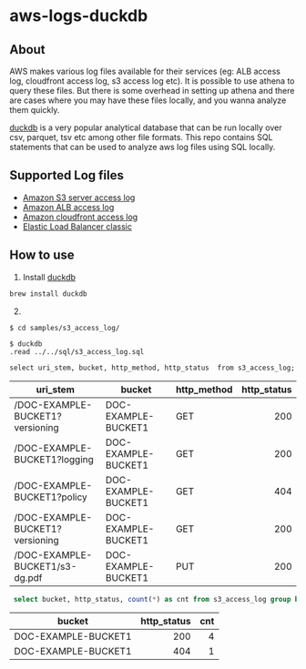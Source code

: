 # aws-logs-duckdb

## About
AWS makes various log files available for their services (eg: ALB access log, cloudfront access log,
s3 access log etc). It is possible to use athena to query these files. But there is some 
overhead in setting up athena and there are cases where you may have these files locally, and 
you wanna analyze them quickly.

[duckdb](https://duckdb.org/) is a very popular analytical database that can be run locally over
csv, parquet, tsv etc among other file formats. This repo contains SQL statements that can be used 
to analyze aws log files using SQL locally.

## Supported Log files
 - [Amazon S3 server access log](https://docs.aws.amazon.com/AmazonS3/latest/userguide/LogFormat.html)
 - [Amazon ALB access log](https://docs.aws.amazon.com/elasticloadbalancing/latest/application/load-balancer-access-logs.html)
 - [Amazon cloudfront access log](https://docs.aws.amazon.com/AmazonCloudFront/latest/DeveloperGuide/AccessLogs.html)
 - [Elastic Load Balancer classic](https://docs.aws.amazon.com/elasticloadbalancing/latest/classic/access-log-collection.html)


## How to use
1. Install [duckdb](https://duckdb.org/docs/installation/)
```bash
brew install duckdb
```

2. 

```
$ cd samples/s3_access_log/

$ duckdb
.read ../../sql/s3_access_log.sql

select uri_stem, bucket, http_method, http_status  from s3_access_log;
```
|            uri_stem             |       bucket        | http_method | http_status |
|---------------------------------|---------------------|-------------|------------:|
| /DOC-EXAMPLE-BUCKET1?versioning | DOC-EXAMPLE-BUCKET1 | GET         | 200         |
| /DOC-EXAMPLE-BUCKET1?logging    | DOC-EXAMPLE-BUCKET1 | GET         | 200         |
| /DOC-EXAMPLE-BUCKET1?policy     | DOC-EXAMPLE-BUCKET1 | GET         | 404         |
| /DOC-EXAMPLE-BUCKET1?versioning | DOC-EXAMPLE-BUCKET1 | GET         | 200         |
| /DOC-EXAMPLE-BUCKET1/s3-dg.pdf  | DOC-EXAMPLE-BUCKET1 | PUT         | 200         |

```sql
 select bucket, http_status, count(*) as cnt from s3_access_log group by 1,2;
```

|       bucket        | http_status | cnt |
|---------------------|------------:|----:|
| DOC-EXAMPLE-BUCKET1 | 200         | 4   |
| DOC-EXAMPLE-BUCKET1 | 404         | 1   |
